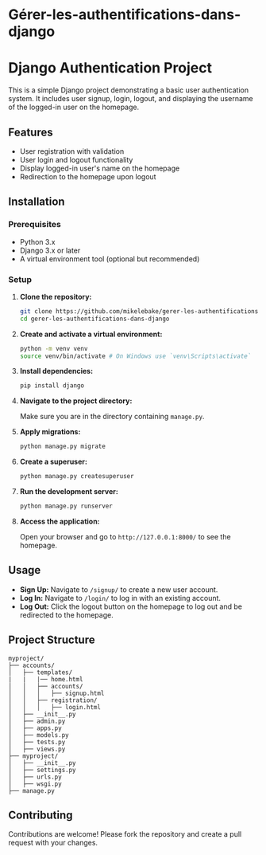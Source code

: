 # Gérer-les-authentifications-dans-django
# Django Authentication Project

This is a simple Django project demonstrating a basic user authentication system. It includes user signup, login, logout, and displaying the username of the logged-in user on the homepage.

## Features

- User registration with validation
- User login and logout functionality
- Display logged-in user's name on the homepage
- Redirection to the homepage upon logout

## Installation

### Prerequisites

- Python 3.x
- Django 3.x or later
- A virtual environment tool (optional but recommended)

### Setup

1. **Clone the repository:**

   ```bash
   git clone https://github.com/mikelebake/gerer-les-authentifications-dans-django.git
   cd gerer-les-authentifications-dans-django
   ```

2. **Create and activate a virtual environment:**

   ```bash
   python -m venv venv
   source venv/bin/activate # On Windows use `venv\Scripts\activate`
   ```

3. **Install dependencies:**

   ```bash
   pip install django
   ```

4. **Navigate to the project directory:**

   Make sure you are in the directory containing `manage.py`.

5. **Apply migrations:**

   ```bash
   python manage.py migrate
   ```

6. **Create a superuser:**

   ```bash
   python manage.py createsuperuser
   ```

7. **Run the development server:**

   ```bash
   python manage.py runserver
   ```

8. **Access the application:**

   Open your browser and go to `http://127.0.0.1:8000/` to see the homepage.

## Usage

- **Sign Up:** Navigate to `/signup/` to create a new user account.
- **Log In:** Navigate to `/login/` to log in with an existing account.
- **Log Out:** Click the logout button on the homepage to log out and be redirected to the homepage.

## Project Structure

```
myproject/
├── accounts/
│   ├── templates/
|   |   |── home.html
│   │   ├── accounts/
│   │   │   ├── signup.html
│   │   ├── registration/
│   │   │   ├── login.html
│   ├── __init__.py
│   ├── admin.py
│   ├── apps.py
│   ├── models.py
│   ├── tests.py
│   ├── views.py
├── myproject/
│   ├── __init__.py
│   ├── settings.py
│   ├── urls.py
│   ├── wsgi.py
├── manage.py
```

## Contributing

Contributions are welcome! Please fork the repository and create a pull request with your changes.


